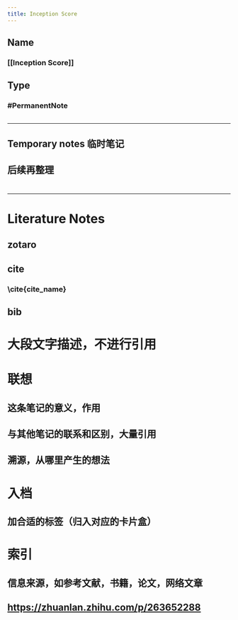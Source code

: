 ```yaml
---
title: Inception Score
---
```


## Name
### [[Inception Score]]
## Type
### #PermanentNote
##
---
## Temporary notes 临时笔记
## 后续再整理
#
---
# Literature Notes
## zotaro
## cite
### \\cite{cite_name}
## bib
# 大段文字描述，不进行引用
# 联想
## 这条笔记的意义，作用
## 与其他笔记的联系和区别，大量引用
## 溯源，从哪里产生的想法
# 入档
## 加合适的标签（归入对应的卡片盒）
# 索引
## 信息来源，如参考文献，书籍，论文，网络文章
## https://zhuanlan.zhihu.com/p/263652288
## [](https://zhuanlan.zhihu.com/p/263652288)
